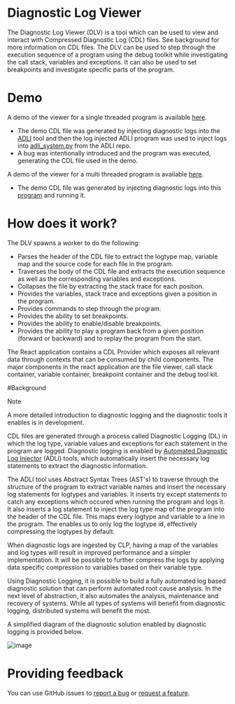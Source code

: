 # Diagnostic Log Viewer

The Diagnostic Log Viewer (DLV) is a tool which can be used to view and interact with Compressed Diagnostic Log (CDL) files. See background for more information on CDL files. The DLV can be used to step through the execution sequence of a program using the debug toolkit while investigating the call stack, variables and exceptions. It can also be used to set breakpoints and investigate specific parts of the program.

# Demo 

A demo of the viewer for a single threaded program is available [here][demo-url].
* The demo CDL file was generated by injecting diagnostic logs into the [ADLI][adli-url] tool and then the log injected ADLI program was used to inject logs into [adli_system.py][adli-system] from the ADLI repo.
* A bug was intentionally introduced and the program was executed, generating the CDL file used in the demo.

A demo of the viewer for a multi threaded program is available [here][demo-url-multi-thread].
* The demo CDL file was generated by injecting diagnostic logs into this [program][threaded] and running it.
  
# How does it work? 

The DLV spawns a worker to do the following: 

* Parses the header of the CDL file to extract the logtype map, variable map and the source code for each file in the program. 
* Traverses the body of the CDL file and extracts the execution sequence as well as the corresponding variables and exceptions.
* Collapses the file by extracting the stack trace for each position.
* Provides the variables, stack trace and exceptions given a position in the program. 
* Provides commands to step through the program.
* Provides the ability to set breakpoints.
* Provides the ability to enable/disable breakpoints.
* Provides the ability to play a program back from a given position (forward or backward) and to replay the program from the start.

The React application contains a CDL Provider which exposes all relevant data through contexts that can be consumed by child components. The major components in the react application are the file viewer, call stack container, variable container, breakpoint container and the debug tool kit.

#Background

> [!NOTE]  
> A more detailed introduction to diagnostic logging and the diagnostic tools it enables is in development.

CDL files are generated through a process called Diagnostic Logging (DL) in which the log type, variable values and exceptions for each statement in the program are logged. Diagnostic logging is enabled by [Automated Diagnostic Log Injector][adli-url] (ADLI) tools, which automatically insert the necessary log statements to extract the diagnostic information.

The ADLI tool uses Abstract Syntax Trees (AST's) to traverse through the structure of the program to extract variable names and insert the necessary log statements for logtypes and variables. It inserts try except statements to catch any exceptions which occured when running the program and logs it. It also inserts a log statement to inject the log type map of the program into the header of the CDL file. This maps every logtype and variable to a line in the program. The enables us to only log the logtype id, effectively compressing the logtypes by default.

When diagnostic logs are ingested by CLP, having a map of the variables and log types will result in improved performance and a simpler implementation. It will be possible to further compress the logs by applying data specific compression to variables based on their variable type.

Using Diagnostic Logging, it is possible to build a fully automated log based diagnostic solution that can perform automated root cause analysis. In the next level of abstraction, it also automates the analysis, maintenance and recovery of systems. While all types of systems will benefit from diagnostic logging, distributed systems will benefit the most.

A simplified diagram of the diagnostic solution enabled by diagnostic logging is provided below.

![image](https://github.com/user-attachments/assets/429c667b-3b51-4171-becf-9bf946d0579f)

# Providing feedback

You can use GitHub issues to [report a bug][bug-report] or [request a feature][feature-req].

[bug-report]: https://github.com/vishalpalaniappan/diagnostic-log-viewer/issues
[feature-req]: https://github.com/vishalpalaniappan/diagnostic-log-viewer/issues
[yscope-previews]: https://github.com/y-scope/yscope-previews/blob/main/clp-s-s3/scripts/compress.py
[demo-url]: https://vishalpalaniappan.github.io/diagnostic-log-viewer/?filePath=https://diagnostic-logs-sample.s3.us-east-2.amazonaws.com/adli_error_kv_ir.clp.zst
[demo-url-multi-thread]: https://vishalpalaniappan.github.io/diagnostic-log-viewer/?filePath=https://diagnostic-logs-sample.s3.us-east-2.amazonaws.com/threads_sample.clp.zst
[adli-url]: https://github.com/vishalpalaniappan/asp-adli-python
[huffman-link]: https://github.com/vancanhuit/simple-data-compression
[adli-system]: https://github.com/vishalpalaniappan/asp-adli-python/blob/main/adli_system.py
[threaded]: https://github.com/vishalpalaniappan/threads-coroutines-experiments/blob/main/threads_example/example2/example2.py
